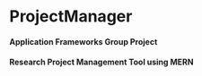 # ProjectManager
#### Application Frameworks Group Project
#### Research Project Management Tool using MERN
